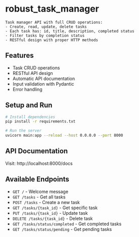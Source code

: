 # robust_task_manager


    Task manager API with full CRUD operations:
    - Create, read, update, delete tasks
    - Each task has: id, title, description, completed status
    - Filter tasks by completion status
    - RESTful design with proper HTTP methods
    

## Features

- Task CRUD operations
- RESTful API design
- Automatic API documentation
- Input validation with Pydantic
- Error handling

## Setup and Run

```bash
# Install dependencies
pip install -r requirements.txt

# Run the server
uvicorn main:app --reload --host 0.0.0.0 --port 8000
```

## API Documentation

Visit: http://localhost:8000/docs

## Available Endpoints

- `GET /` - Welcome message
- `GET /tasks` - Get all tasks
- `POST /tasks` - Create a new task
- `GET /tasks/{task_id}` - Get specific task
- `PUT /tasks/{task_id}` - Update task
- `DELETE /tasks/{task_id}` - Delete task
- `GET /tasks/status/completed` - Get completed tasks
- `GET /tasks/status/pending` - Get pending tasks